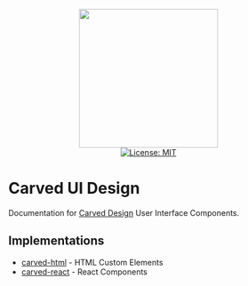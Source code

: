 <p align="center">
    <img src="https://raw.githubusercontent.com/plurid/carved-design/master/docs/images/identity/carved-logo.png" height="250px">
    <br />
    <a target="_blank" href="https://github.com/plurid/plurid/blob/master/LICENSE">
        <img src="https://img.shields.io/badge/license-MIT-blue.svg?colorB=1380C3&style=for-the-badge" alt="License: MIT">
    </a>
</p>



# Carved UI Design

Documentation for [Carved Design][carved-design] User Interface Components.

[carved-design]: https://carved.design



## Implementations

+ [carved-html][carved-html] - HTML Custom Elements
+ [carved-react][carved-react] - React Components

[carved-html]: https://github.com/plurid/carved-html
[carved-react]: https://github.com/plurid/carved-react
